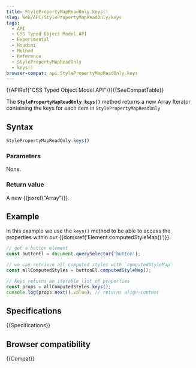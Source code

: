 ```yaml
---
title: StylePropertyMapReadOnly.keys()
slug: Web/API/StylePropertyMapReadOnly/keys
tags:
  - API
  - CSS Typed Object Model API
  - Experimental
  - Houdini
  - Method
  - Reference
  - StylePropertyMapReadOnly
  - keys()
browser-compat: api.StylePropertyMapReadOnly.keys
---
```

{{APIRef("CSS Typed Object Model API")}}{{SeeCompatTable}}

The **`StylePropertyMapReadOnly.keys()`** method returns a new
Array Iterator containing the keys for each item
in `StylePropertyMapReadOnly`

## Syntax

```js
StylePropertyMapReadOnly.keys()
```

### Parameters

None.

### Return value

A new {{jsxref("Array")}}.

## Example

In this example we use the `keys()` method to be able to access the
properties within our {{domxref('Element.computedStyleMap()')}}.

```js
// get a button element
const buttonEl = document.querySelector('button');

// we can retrieve all computed styles with `computedStyleMap`
const allComputedStyles = buttonEl.computedStyleMap();

// keys returns an iterable list of properties
const props = allComputedStyles.keys();
console.log(props.next().value); // returns align-content
```

## Specifications

{{Specifications}}

## Browser compatibility

{{Compat}}
